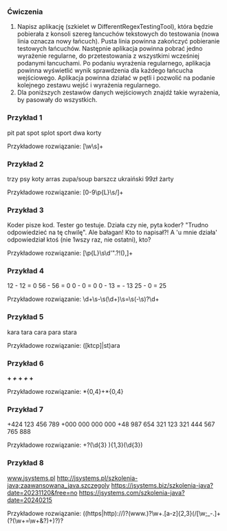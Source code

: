 ### Ćwiczenia

1. Napisz aplikację (szkielet w DifferentRegexTestingTool),
   która będzie pobierała z konsoli szereg łancuchów tekstowych do testowania (nowa linia oznacza nowy łańcuch).
   Pusta linia powinna zakończyć pobieranie testowych łańcuchów.
   Następnie aplikacja powinna pobrać jedno wyrażenie regularne,
   do przetestowania z wszystkimi wcześniej podanymi łancuchami.
   Po podaniu wyrażenia regularnego, aplikacja powinna wyświetlić wynik sprawdzenia dla każdego łańcucha wejściowego.
   Aplikacja powinna działać w pętli i pozwolić na podanie kolejnego zestawu wejść i wyrażenia regularnego.
2. Dla poniższych zestawów danych wejściowych znajdź takie wyrażenia, by pasowały do wszystkich.


### Przykład 1
pit
pat
spot
splot
sport
dwa korty

Przykładowe rozwiązanie:
[\w\s]+

### Przykład 2
trzy psy
koty
arras
zupa/soup
barszcz ukraiński
99zł
żarty

Przykładowe rozwiązanie:
[0-9\p{L}\s/]+

### Przykład 3
Koder pisze kod. Tester
go testuje. Działa czy nie,
pyta koder? "Trudno odpowiedzieć
na tę chwilę". Ale
bałagan! Kto to napisał?!
A 'u mnie działa' odpowiedział
ktoś (nie 1wszy raz, nie ostatni), kto?

Przykładowe rozwiązanie:
[\p{L}\s\d\'\"\.\?\!\(\)\,]+

### Przykład 4
12 - 12 = 0
56 - 56 = 0
0 - 0 = 0
0 - 13 = - 13
25 - 0 = 25

Przykładowe rozwiązanie:
\d+\s\-\s(\d+)\s\=\s(\-\s)?\d+

### Przykład 5
kara
tara
cara
para
stara

Przykładowe rozwiązanie:
([ktcp]|st)ara

### Przykład 6
****+
***+*
**+**
*+***
+****

Przykładowe rozwiązanie:
\*{0,4}\+\*{0,4}

### Przykład 7
+424 123 456 789
+000 000 000 000
+48 987 654 321
123 321 444
567 765 888

Przykładowe rozwiązanie:
\+?(\d{3} ){1,3}(\d{3})

### Przykład 8
www.jsystems.pl
http://jsystems.pl/szkolenia-java;zaawansowana_java.szczegoly
https://jsystems.biz/szkolenia-java?date=20231120&free=no
https://jsystems.com/szkolenia-java?date=20240215

Przykładowe rozwiązanie:
((https|http)://)?(www\.)?\w+\.[a-z]{2,3}(\/[\w\;\_\-\.]+(\?(\w+\=\w+\&?)+)?)?